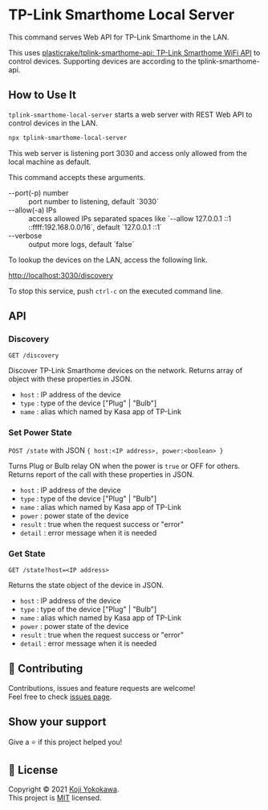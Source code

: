 # TP-Link Smarthome Local Server

This command serves Web API for TP-Link Smarthome in the LAN.

This uses [plasticrake/tplink-smarthome-api: TP-Link Smarthome WiFi API](https://github.com/plasticrake/tplink-smarthome-api) to control devices. Supporting devices are according to the tplink-smarthome-api.

## How to Use It

`tplink-smarthome-local-server` starts a web server with REST Web API to control devices in the LAN.

```sh
npx tplink-smarthome-local-server
```

This web server is listening port 3030 and access only allowed from the local machine as default.

This command accepts these arguments.

<dl>
  <dt>--port(-p) number</dt>
    <dd>port number to listening, default `3030`</dd>
  <dt>--allow(-a) IPs</dt>
    <dd>access allowed IPs separated spaces like `--allow 127.0.0.1 ::1 ::ffff:192.168.0.0/16`, default `127.0.0.1 ::1`</dd>
  <dt>--verbose</dt>
    <dd>output more logs, default `false`</dd>
</dl>

To lookup the devices on the LAN, access the following link.

[http://localhost:3030/discovery](
http://localhost:3030/discovery
)

To stop this service, push `ctrl-c` on the executed command line.

## API

### Discovery

`GET /discovery`

Discover TP-Link Smarthome devices on the network.
Returns array of object with these properties in JSON.
- `host` : IP address of the device
- `type` : type of the device ["Plug" | "Bulb"]
- `name` : alias which named by Kasa app of TP-Link

### Set Power State

`POST /state` with JSON `{ host:<IP address>, power:<boolean> }`

Turns Plug or Bulb relay ON when the power is `true` or OFF for others.
Returns report of the call with these properties in JSON.
- `host` : IP address of the device
- `type` : type of the device ["Plug" | "Bulb"]
- `name` : alias which named by Kasa app of TP-Link
- `power` : power state of the device
- `result` : true when the request success or "error"
- `detail` : error message when it is needed


### Get State

`GET /state?host=<IP address>`

Returns the state object of the device in JSON.
- `host` : IP address of the device
- `type` : type of the device ["Plug" | "Bulb"]
- `name` : alias which named by Kasa app of TP-Link
- `power` : power state of the device
- `result` : true when the request success or "error"
- `detail` : error message when it is needed


## 🤝 Contributing

Contributions, issues and feature requests are welcome!<br />Feel free to check [issues page](https://github.com/yokobond/tplink-smarthome-local-server/issues). 
## Show your support

Give a ⭐️ if this project helped you!


## 📝 License

Copyright © 2021 [Koji Yokokawa](https://github.com/yokobond).<br />
This project is [MIT](https://github.com/yokobond/tplink-smarthome-local-server/blob/master/LICENSE) licensed.
